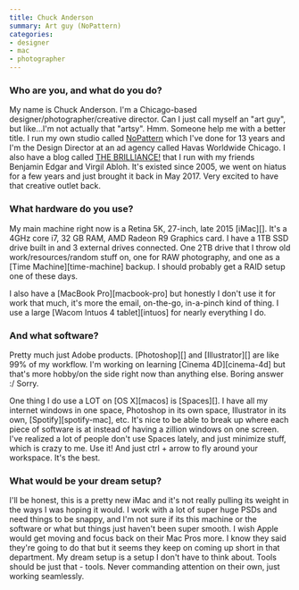 ```yaml
---
title: Chuck Anderson
summary: Art guy (NoPattern)
categories:
- designer
- mac
- photographer
---
```


### Who are you, and what do you do?

My name is Chuck Anderson. I'm a Chicago-based designer/photographer/creative director. Can I just call myself an "art guy", but like...I'm not actually that "artsy". Hmm. Someone help me with a better title. I run my own studio called [NoPattern](https://www.nopattern.com/ "Chuck's design studio.") which I've done for 13 years and I'm the Design Director at an ad agency called Havas Worldwide Chicago. I also have a blog called [THE BRILLIANCE!](http://www.thebrilliance.com/ "Chuck, Benjamin and Virgil's interesting link site.") that I run with my friends Benjamin Edgar and Virgil Abloh. It's existed since 2005, we went on hiatus for a few years and just brought it back in May 2017. Very excited to have that creative outlet back.

### What hardware do you use?

My main machine right now is a Retina 5K, 27-inch, late 2015 [iMac][]. It's a 4GHz core i7, 32 GB RAM, AMD Radeon R9 Graphics card. I have a 1TB SSD drive built in and 3 external drives connected. One 2TB drive that I throw old work/resources/random stuff on, one for RAW photography, and one as a [Time Machine][time-machine] backup. I should probably get a RAID setup one of these days.

I also have a [MacBook Pro][macbook-pro] but honestly I don't use it for work that much, it's more the email, on-the-go, in-a-pinch kind of thing. I use a large [Wacom Intuos 4 tablet][intuos] for nearly everything I do.

### And what software?

Pretty much just Adobe products. [Photoshop][] and [Illustrator][] are like 99% of my workflow. I'm working on learning [Cinema 4D][cinema-4d] but that's more hobby/on the side right now than anything else. Boring answer :/ Sorry.

One thing I do use a LOT on [OS X][macos] is [Spaces][]. I have all my internet windows in one space, Photoshop in its own space, Illustrator in its own, [Spotify][spotify-mac], etc. It's nice to be able to break up where each piece of software is at instead of having a zillion windows on one screen. I've realized a lot of people don't use Spaces lately, and just minimize stuff, which is crazy to me. Use it! And just ctrl + arrow to fly around your workspace. It's the best.

### What would be your dream setup?

I'll be honest, this is a pretty new iMac and it's not really pulling its weight in the ways I was hoping it would. I work with a lot of super huge PSDs and need things to be snappy, and I'm not sure if its this machine or the software or what but things just haven't been super smooth. I wish Apple would get moving and focus back on their Mac Pros more. I know they said they're going to do that but it seems they keep on coming up short in that department. My dream setup is a setup I don't have to think about. Tools should be just that - tools. Never commanding attention on their own, just working seamlessly.